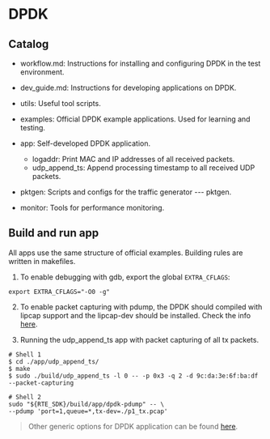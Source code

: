 # DPDK #

## Catalog ##

- workflow.md: Instructions for installing and configuring DPDK in the test environment.
- dev_guide.md: Instructions for developing applications on DPDK.
- utils: Useful tool scripts.
- examples: Official DPDK example applications. Used for learning and testing.
- app: Self-developed DPDK application.

    - logaddr: Print MAC and IP addresses of all received packets.
    - udp_append_ts: Append processing timestamp to all received UDP packets.

- pktgen: Scripts and configs for the traffic generator --- pktgen.
- monitor: Tools for performance monitoring.

## Build and run app ##

All apps use the same structure of official examples. Building rules are written in makefiles.

1. To enable debugging with gdb, export the global `EXTRA_CFLAGS`:
```
export EXTRA_CFLAGS="-O0 -g"
```

2. To enable packet capturing with pdump, the DPDK should compiled with lipcap support and the lipcap-dev should be
installed. Check the info [here](https://dpdk.org/doc/guides/howto/packet_capture_framework.html).

3. Running the udp_append_ts app with packet capturing of all tx packets.

```
# Shell 1
$ cd ./app/udp_append_ts/
$ make
$ sudo ./build/udp_append_ts -l 0 -- -p 0x3 -q 2 -d 9c:da:3e:6f:ba:df --packet-capturing

# Shell 2
sudo "${RTE_SDK}/build/app/dpdk-pdump" -- \
--pdump 'port=1,queue=*,tx-dev=./p1_tx.pcap'
```

> Other generic options for DPDK application can be found [here](http://dpdk.org/doc/guides/linux_gsg/build_sample_apps.html#running-a-sample-application).
